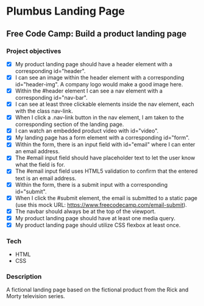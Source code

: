 # Plumbus Landing Page

## Free Code Camp: Build a product landing page

### Project objectives
+ [x] My product landing page should have a header element with a corresponding id="header".
+ [x] I can see an image within the header element with a corresponding id="header-img". A company logo would make a good image here.
+ [x] Within the #header element I can see a nav element with a corresponding id="nav-bar".
+ [x] I can see at least three clickable elements inside the nav element, each with the class nav-link.
+ [x] When I click a .nav-link button in the nav element, I am taken to the corresponding section of the landing page.
+ [x] I can watch an embedded product video with id="video".
+ [x] My landing page has a form element with a corresponding id="form".
+ [x] Within the form, there is an input field with id="email" where I can enter an email address.
+ [x] The #email input field should have placeholder text to let the user know what the field is for.
+ [x] The #email input field uses HTML5 validation to confirm that the entered text is an email address.
+ [x] Within the form, there is a submit input with a corresponding id="submit".
+ [x] When I click the #submit element, the email is submitted to a static page (use this mock URL: https://www.freecodecamp.com/email-submit).
+ [x] The navbar should always be at the top of the viewport.
+ [x] My product landing page should have at least one media query.
+ [x] My product landing page should utilize CSS flexbox at least once.

### Tech
+ HTML
+ CSS

### Description
A fictional landing page based on the fictional product from the Rick
and Morty television series.